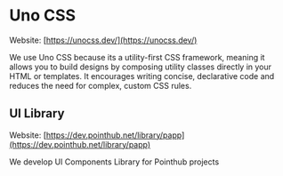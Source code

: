 # Uno CSS

Website: [https://unocss.dev/](https://unocss.dev/)

We use Uno CSS because its a utility-first CSS framework, meaning it allows you to build designs by composing utility classes directly in your HTML or templates. It encourages writing concise, declarative code and reduces the need for complex, custom CSS rules.

## UI Library

Website: [https://dev.pointhub.net/library/papp](https://dev.pointhub.net/library/papp)

We develop UI Components Library for Pointhub projects